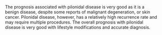 The prognosis associated with pilonidal disease is very good as it is a benign disease, despite some reports of malignant degeneration, or skin cancer. Pilonidal disease, however, has a relatively high recurrence rate and may require multiple procedures. The overall prognosis with pilonidal disease is very good with lifestyle modifications and accurate diagnosis.